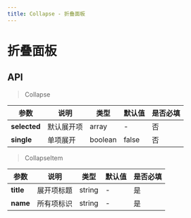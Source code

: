 ```yaml
---
title: Collapse - 折叠面板
---
```

# 折叠面板


<ClientOnly>
<template>
<Container title="基础">
<template #list>
    <mi-collapse :selected.sync="selectedArray">
        <mi-collapse-item title="标题1" name="1">内容1</mi-collapse-item>
        <mi-collapse-item title="标题2" name="2">内容2</mi-collapse-item>
        <mi-collapse-item title="标题3" name="3">内容3</mi-collapse-item>
    </mi-collapse>
</template>
<template #code>

```vue
 <template>
    <mi-collapse :selected.sync="selectedArray">
        <mi-collapse-item title="标题1" name="1">内容1</mi-collapse-item>
        <mi-collapse-item title="标题2" name="2">内容2</mi-collapse-item>
        <mi-collapse-item title="标题3" name="3">内容3</mi-collapse-item>
    </mi-collapse>
 </template>
    <script>
    import Collapse from '../../src/components/collapse/Collapse.vue';
    import CollapseItem from '../../src/components/collapse/CollapseItem.vue';

      export default {
        components: {
        'mi-collapse':Collapse,
        'mi-collapse-item':CollapseItem,
        },
        data() {
          return {
            selectedArray:['1'],
          };
        },
      };
    </script>
  ```
</template>
</Container>
</template>

<template>
<Container title="支持单项">
<template #list>
    <mi-collapse :selected.sync="selectedArray" :single="true">
        <mi-collapse-item title="标题1" name="1">内容1</mi-collapse-item>
        <mi-collapse-item title="标题2" name="2">内容2</mi-collapse-item>
        <mi-collapse-item title="标题3" name="3">内容3</mi-collapse-item>
    </mi-collapse>
</template>
<template #code>

```vue
 <template>
    <mi-collapse :selected.sync="selectedArray" :single="true">
        <mi-collapse-item title="标题1" name="1">内容1</mi-collapse-item>
        <mi-collapse-item title="标题2" name="2">内容2</mi-collapse-item>
        <mi-collapse-item title="标题3" name="3">内容3</mi-collapse-item>
    </mi-collapse>
 </template>
    <script>
    import Collapse from '../../src/components/collapse/Collapse.vue';
    import CollapseItem from '../../src/components/collapse/CollapseItem.vue';

      export default {
        components: {
        'mi-collapse':Collapse,
        'mi-collapse-item':CollapseItem,
        },
        data() {
          return {
            selectedArray:['1'],
          };
        },
      };
    </script>
  ```
</template>
</Container>
</template>

</ClientOnly>


<script>
import Collapse from '../../src/components/collapse/Collapse.vue';
import CollapseItem from '../../src/components/collapse/CollapseItem.vue';

  export default {
    components: {
    'mi-collapse':Collapse,
    'mi-collapse-item':CollapseItem,
    },
    data() {
      return {
         selectedArray:['1'],
      };
    },
  };
</script>



## API
>Collapse

|    参数      | 说明 | 类型 | 默认值 | 是否必填 |
| ----------   | ---  | ---- | ----- | ----|
| **selected**     | 默认展开项  | array| - | 否 |
| **single** | 单项展开  | boolean | false | 否 |

>CollapseItem

|    参数      | 说明 | 类型 | 默认值 | 是否必填 |
| ----------   | ---  | ---- | ----- | ----|
| **title**         | 展开项标题  | string| - | 是 |
| **name**         | 所有项标识  | string| - | 是 |
